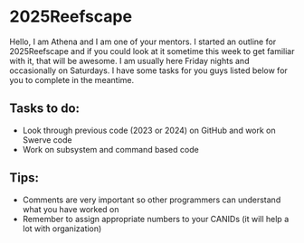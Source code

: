 # 2025Reefscape
Hello, I am Athena and I am one of your mentors. I started an outline for 2025Reefscape and if you could look at it sometime this week to get familiar with it, that will be awesome. I am usually here Friday nights and occasionally on Saturdays. I have some tasks for you guys listed below for you to complete in the meantime.
## Tasks to do:
- Look through previous code (2023 or 2024) on GitHub and work on Swerve code
- Work on subsystem and command based code
## Tips:
- Comments are very important so other programmers can understand what you have worked on
- Remember to assign appropriate numbers to your CANIDs (it will help a lot with organization)
